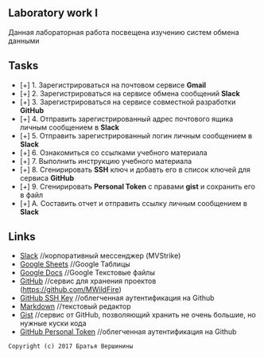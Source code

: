 ## Laboratory work I

Данная лабораторная работа посвещена изучению систем обмена данными

## Tasks

- [+] 1. Зарегистрироваться на почтовом сервисе **Gmail**
- [+] 2. Зарегистрироваться на сервисе обмена сообщений **Slack**
- [+] 3. Зарегистрироваться на сервисе совместной разработки **GitHub**
- [+] 4. Отправить зарегистрированный адрес почтового ящика личным сообщением в **Slack**
- [+] 5. Отправить зарегистрированный логин личным сообщением в **Slack**
- [+] 6. Ознакомиться со ссылками учебного материала
- [+] 7. Выполнить инструкцию учебного материала
- [+] 8. Сгенирировать **SSH** ключ и добавть его в список ключей для сервиса **GitHub**
- [+] 9. Сгенирировать **Personal Token** с правами **gist** и сохранить его в файл
- [+] A. Составить отчет и отправить ссылку личным сообщением в **Slack**

## Links

- [Slack](https://slack.com) //корпоративный мессенджер (MVStrike)
- [Google Sheets](https://www.google.ru/intl/ru/sheets/about/) //Google Таблицы 
- [Google Docs](https://www.google.ru/intl/ru/docs/about/) //Google Текстовые файлы
- [GitHub](https://github.com) //сервис для хранения проектов (https://github.com/MWildFire)
- [GitHub SSH Key](https://help.github.com/articles/generating-a-new-ssh-key-and-adding-it-to-the-ssh-agent/) //облегченная аутентификация на Github
- [Markdown](https://stackedit.io) //текстовый редактор
- [Gist](https://gist.github.com) //сервис от GitHub, позволяющий хранить не очень большие, но нужные куски кода
- [GitHub Personal Token](https://github.com/settings/tokens/new) //облегченная аутентификация на Github


```
Copyright (c) 2017 Братья Вершинины
```
